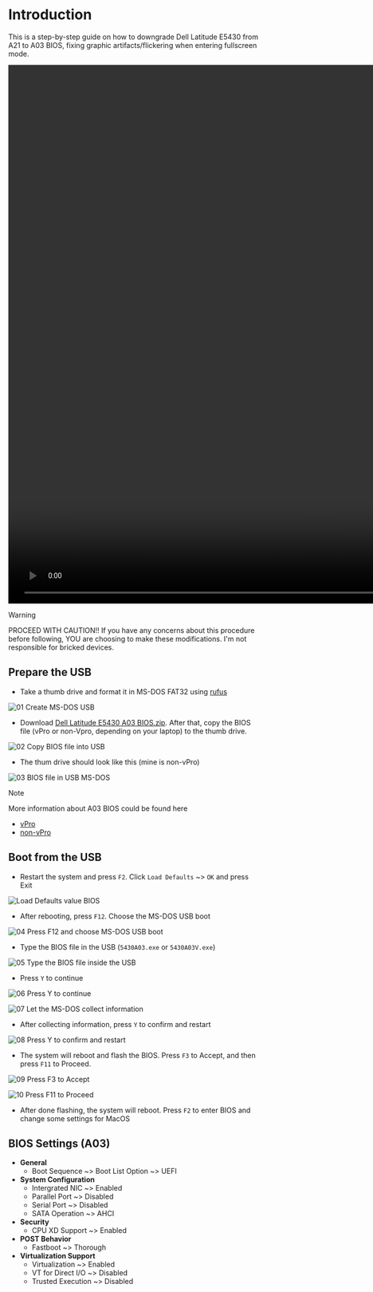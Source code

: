 # Introduction
This is a step-by-step guide on how to downgrade Dell Latitude E5430 from A21 to A03 BIOS, fixing graphic artifacts/flickering when entering fullscreen mode.

<video src="https://github.com/user-attachments/assets/eac22928-008e-4244-be02-058210d6261d" width="1920" height="1080"></video>

> [!WARNING]
> PROCEED WITH CAUTION!! If you have any concerns about this procedure before following, YOU are choosing to make these modifications. I'm not responsible for bricked devices.

## Prepare the USB
- Take a thumb drive and format it in MS-DOS FAT32 using [rufus](https://rufus.ie/)

![01  Create MS-DOS USB](https://github.com/user-attachments/assets/430ae67d-e52b-48e6-bed1-471ad6407458)

- Download [Dell Latitude E5430 A03 BIOS.zip](https://github.com/user-attachments/files/19036277/Dell.Latitude.E5430.A03.BIOS.zip). After that, copy the BIOS file (vPro or non-Vpro, depending on your laptop) to the thumb drive.

![02  Copy BIOS file into USB](https://github.com/user-attachments/assets/ff5f8e5b-03af-473a-a722-d3eef659e0a9)

- The thum drive should look like this (mine is non-vPro)

![03  BIOS file in USB MS-DOS](https://github.com/user-attachments/assets/47a640f9-e56f-4917-9e74-4753ddffd629)

> [!NOTE]
> More information about A03 BIOS could be found here
> - [vPro](https://www.dell.com/support/home/en-us/drivers/driversdetails?driverid=7pvyc&oscode=biosa&productcode=latitude-e5430)
> - [non-vPro](https://www.dell.com/support/home/en-us/drivers/driversdetails?driverid=c8y58&oscode=biosa&productcode=latitude-e5430)

## Boot from the USB
- Restart the system and press ``F2``. Click ``Load Defaults`` ~> ``OK`` and press Exit

![Load Defaults value BIOS](https://github.com/user-attachments/assets/c080774d-1f8c-4757-8e11-4057f9539aa4)

- After rebooting, press ``F12``. Choose the MS-DOS USB boot

![04  Press F12 and choose MS-DOS USB boot](https://github.com/user-attachments/assets/ad0c95ed-3197-4b45-b488-3a24fc73e321)

- Type the BIOS file in the USB (``5430A03.exe`` or ``5430A03V.exe``)

![05  Type the BIOS file inside the USB](https://github.com/user-attachments/assets/433c669c-cfce-49c3-b25e-18f20cd42828)

- Press ``Y`` to continue

![06  Press Y to continue](https://github.com/user-attachments/assets/7349cb94-e72d-480e-aef4-fbeed2c6ba56)

![07  Let the MS-DOS collect information](https://github.com/user-attachments/assets/6806270d-7999-4a96-bfa2-ed7abce8810d)

- After collecting information, press ``Y`` to confirm and restart

![08  Press Y to confirm and restart](https://github.com/user-attachments/assets/f6c5ccdd-9bcb-4f12-9d48-77118d2fb24e)

- The system will reboot and flash the BIOS. Press ``F3`` to Accept, and then press ``F11`` to Proceed.

![09  Press F3 to Accept](https://github.com/user-attachments/assets/d4647a6a-eedc-4efd-a5ec-13a2fc72e438)

![10  Press F11 to Proceed](https://github.com/user-attachments/assets/43376135-455f-4a3a-a866-89f4736404e7)

- After done flashing, the system will reboot. Press ``F2`` to enter BIOS and change some settings for MacOS

## BIOS Settings (A03)
- **General**
  - Boot Sequence ~> Boot List Option ~> UEFI
- **System Configuration**
  - Intergrated NIC ~> Enabled
  - Parallel Port ~> Disabled
  - Serial Port ~> Disabled
  - SATA Operation ~> AHCI
- **Security**
  - CPU XD Support ~> Enabled
- **POST Behavior**
  - Fastboot ~> Thorough
- **Virtualization Support**
  - Virtualization ~> Enabled
  - VT for Direct I/O ~> Disabled
  - Trusted Execution ~> Disabled
